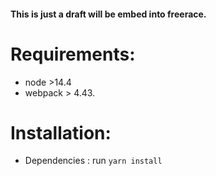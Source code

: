 #### This is just a draft will be embed into freerace.

# Requirements: 
- node >14.4
- webpack > 4.43.
# Installation:
- Dependencies : run `yarn install`
